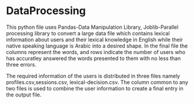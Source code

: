 # DataProcessing

This python file uses Pandas-Data Manipulation Library, Joblib-Parallel processing library to convert a large data file which contains lexical information about users and their lexical knowledge in English while their native speaking language is Arabic into a desired shape. In the final file the columns represent the words, and rows indicate the number of users who has accuratley answered the words presented to them with no less than three errors.

The required information of the users is distributed in three files namely profiles.csv,sessions.csv, lexical-decision.csv.
The column common to any two files is used to combine the user information to create a final entry in the output file.
